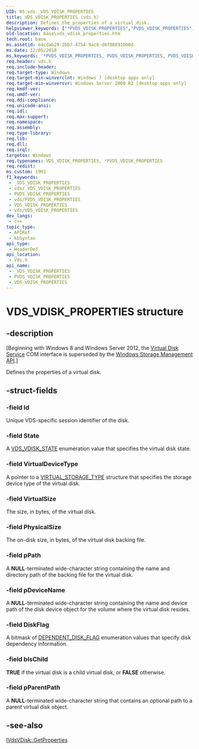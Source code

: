 ```yaml
---
UID: NS:vds._VDS_VDISK_PROPERTIES
title: VDS_VDISK_PROPERTIES (vds.h)
description: Defines the properties of a virtual disk.
helpviewer_keywords: ["*PVDS_VDISK_PROPERTIES","PVDS_VDISK_PROPERTIES","PVDS_VDISK_PROPERTIES structure pointer","VDS_VDISK_PROPERTIES","VDS_VDISK_PROPERTIES structure","base.vds_vdisk_properties","vds/PVDS_VDISK_PROPERTIES","vds/VDS_VDISK_PROPERTIES"]
old-location: base\vds_vdisk_properties.htm
tech.root: base
ms.assetid: e4cdab29-2bb7-4754-9ac8-d6f088910b0d
ms.date: 12/05/2018
ms.keywords: '*PVDS_VDISK_PROPERTIES, PVDS_VDISK_PROPERTIES, PVDS_VDISK_PROPERTIES structure pointer, VDS_VDISK_PROPERTIES, VDS_VDISK_PROPERTIES structure, base.vds_vdisk_properties, vds/PVDS_VDISK_PROPERTIES, vds/VDS_VDISK_PROPERTIES'
req.header: vds.h
req.include-header: 
req.target-type: Windows
req.target-min-winverclnt: Windows 7 [desktop apps only]
req.target-min-winversvr: Windows Server 2008 R2 [desktop apps only]
req.kmdf-ver: 
req.umdf-ver: 
req.ddi-compliance: 
req.unicode-ansi: 
req.idl: 
req.max-support: 
req.namespace: 
req.assembly: 
req.type-library: 
req.lib: 
req.dll: 
req.irql: 
targetos: Windows
req.typenames: VDS_VDISK_PROPERTIES, *PVDS_VDISK_PROPERTIES
req.redist: 
ms.custom: 19H1
f1_keywords:
 - _VDS_VDISK_PROPERTIES
 - vds/_VDS_VDISK_PROPERTIES
 - PVDS_VDISK_PROPERTIES
 - vds/PVDS_VDISK_PROPERTIES
 - VDS_VDISK_PROPERTIES
 - vds/VDS_VDISK_PROPERTIES
dev_langs:
 - c++
topic_type:
 - APIRef
 - kbSyntax
api_type:
 - HeaderDef
api_location:
 - Vds.h
api_name:
 - _VDS_VDISK_PROPERTIES
 - PVDS_VDISK_PROPERTIES
 - VDS_VDISK_PROPERTIES
---
```


# VDS_VDISK_PROPERTIES structure


## -description

<p class="CCE_Message">[Beginning with Windows 8 and Windows Server 2012, the <a href="/windows/desktop/VDS/virtual-disk-service-portal">Virtual Disk Service</a> COM interface is superseded by the <a href="/previous-versions/windows/desktop/stormgmt/windows-storage-management-api-portal">Windows Storage Management API</a>.]

Defines the properties of a virtual disk.

## -struct-fields

### -field Id

Unique VDS-specific session identifier of the disk.

### -field State

A <a href="/windows/desktop/api/vds/ne-vds-vds_vdisk_state">VDS_VDISK_STATE</a> enumeration value that specifies the virtual disk state.

### -field VirtualDeviceType

A pointer to a <a href="/windows/win32/api/virtdisk/ns-virtdisk-virtual_storage_type">VIRTUAL_STORAGE_TYPE</a> structure that specifies the storage device type of the virtual disk.

### -field VirtualSize

The size, in bytes, of the virtual disk.

### -field PhysicalSize

The on-disk size, in bytes, of the virtual disk backing file.

### -field pPath

A <b>NULL</b>-terminated wide-character string containing the name and directory path of the backing file for the virtual disk.

### -field pDeviceName

A <b>NULL</b>-terminated wide-character string containing the name and device path of the disk device object for the volume where the virtual disk resides.

### -field DiskFlag

A bitmask of <a href="/windows/win32/api/virtdisk/ne-virtdisk-dependent_disk_flag">DEPENDENT_DISK_FLAG</a> enumeration values that specify disk dependency information.

### -field bIsChild

<b>TRUE</b> if the virtual disk is a child virtual disk, or <b>FALSE</b> otherwise.

### -field pParentPath

A <b>NULL</b>-terminated wide-character string that contains an optional path to a parent virtual disk object.

## -see-also

<a href="/windows/desktop/api/vds/nf-vds-ivdsvdisk-getproperties">IVdsVDisk::GetProperties</a>

